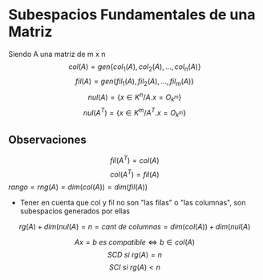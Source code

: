 # Subespacios Fundamentales de una Matriz
Siendo A una matriz de m x n 
$$col(A) = gen\{col_1(A), col_2(A), ..., col_n(A)\}$$
$$fil(A) = gen\{fil_1(A), fil_2(A), ..., fil_m(A)\}$$
$$ nul(A) = \{x \in K^n / A.x=O_{k^m}\}$$
$$ nul(A^T) = \{x \in K^m / A^T.x=O_{k^m}\}$$

## Observaciones 
$$fil(A^T)= col(A)$$
$$col(A^T)= fil(A)$$
$rango = rng(A) = dim(col(A)) = dim(fil(A))$ 
- Tener en cuenta que col y fil no son "las filas" o "las columnas", son subespacios generados por ellas

$$rg(A) + dim(nul(A) = n = cant \ de \ columnas = dim(col(A)) + dim(nul(A)$$

$$ Ax = b \ es \ compatible \Leftrightarrow b \in col(A)$$
$$SCD \ si \ rg(A) = n $$
$$SCI \ si \ rg(A) < n$$